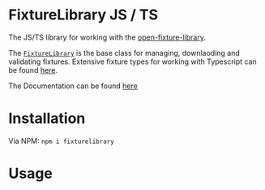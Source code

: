 # FixtureLibrary JS / TS

The JS/TS library for working with the [open-fixture-library](https://github.com/OpenLightingProject/open-fixture-library).

The [`FixtureLibrary`](https://jonahkr.github.io/fixturelibrary/classes/FixtureLibrary.html) is the base class for managing, downlaoding and validating fixtures. 
Extensive fixture types for working with Typescript can be found [here](https://jonahkr.github.io/fixturelibrary/modules/Types.html).

The Documentation can be found [here](https://jonahkr.github.io/fixturelibrary)


# Installation

Via NPM: `npm i fixturelibrary`

# Usage

